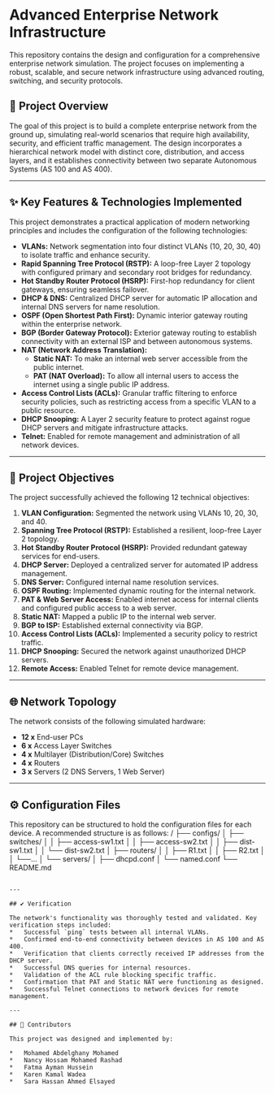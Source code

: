 # Advanced Enterprise Network Infrastructure

This repository contains the design and configuration for a comprehensive enterprise network simulation. The project focuses on implementing a robust, scalable, and secure network infrastructure using advanced routing, switching, and security protocols.

## 📖 Project Overview

The goal of this project is to build a complete enterprise network from the ground up, simulating real-world scenarios that require high availability, security, and efficient traffic management. The design incorporates a hierarchical network model with distinct core, distribution, and access layers, and it establishes connectivity between two separate Autonomous Systems (AS 100 and AS 400).

---

## ✨ Key Features & Technologies Implemented

This project demonstrates a practical application of modern networking principles and includes the configuration of the following technologies:

*   **VLANs:** Network segmentation into four distinct VLANs (10, 20, 30, 40) to isolate traffic and enhance security.
*   **Rapid Spanning Tree Protocol (RSTP):** A loop-free Layer 2 topology with configured primary and secondary root bridges for redundancy.
*   **Hot Standby Router Protocol (HSRP):** First-hop redundancy for client gateways, ensuring seamless failover.
*   **DHCP & DNS:** Centralized DHCP server for automatic IP allocation and internal DNS servers for name resolution.
*   **OSPF (Open Shortest Path First):** Dynamic interior gateway routing within the enterprise network.
*   **BGP (Border Gateway Protocol):** Exterior gateway routing to establish connectivity with an external ISP and between autonomous systems.
*   **NAT (Network Address Translation):**
    *   **Static NAT:** To make an internal web server accessible from the public internet.
    *   **PAT (NAT Overload):** To allow all internal users to access the internet using a single public IP address.
*   **Access Control Lists (ACLs):** Granular traffic filtering to enforce security policies, such as restricting access from a specific VLAN to a public resource.
*   **DHCP Snooping:** A Layer 2 security feature to protect against rogue DHCP servers and mitigate infrastructure attacks.
*   **Telnet:** Enabled for remote management and administration of all network devices.

---

## 🎯 Project Objectives

The project successfully achieved the following 12 technical objectives:

1.  **VLAN Configuration:** Segmented the network using VLANs 10, 20, 30, and 40.
2.  **Spanning Tree Protocol (RSTP):** Established a resilient, loop-free Layer 2 topology.
3.  **Hot Standby Router Protocol (HSRP):** Provided redundant gateway services for end-users.
4.  **DHCP Server:** Deployed a centralized server for automated IP address management.
5.  **DNS Server:** Configured internal name resolution services.
6.  **OSPF Routing:** Implemented dynamic routing for the internal network.
7.  **PAT & Web Server Access:** Enabled internet access for internal clients and configured public access to a web server.
8.  **Static NAT:** Mapped a public IP to the internal web server.
9.  **BGP to ISP:** Established external connectivity via BGP.
10. **Access Control Lists (ACLs):** Implemented a security policy to restrict traffic.
11. **DHCP Snooping:** Secured the network against unauthorized DHCP servers.
12. **Remote Access:** Enabled Telnet for remote device management.

---

## 🌐 Network Topology

The network consists of the following simulated hardware:

*   **12 x** End-user PCs
*   **6 x** Access Layer Switches
*   **4 x** Multilayer (Distribution/Core) Switches
*   **4 x** Routers
*   **3 x** Servers (2 DNS Servers, 1 Web Server)

---

## ⚙️ Configuration Files

This repository can be structured to hold the configuration files for each device. A recommended structure is as follows:
/
├── configs/
│   ├── switches/
│   │   ├── access-sw1.txt
│   │   ├── access-sw2.txt
│   │   ├── dist-sw1.txt
│   │   └── dist-sw2.txt
│   ├── routers/
│   │   ├── R1.txt
│   │   ├── R2.txt
│   │   └──...
│   └── servers/
│       ├── dhcpd.conf
│       └── named.conf
└── README.md
```

---

## ✔️ Verification

The network's functionality was thoroughly tested and validated. Key verification steps included:
*   Successful `ping` tests between all internal VLANs.
*   Confirmed end-to-end connectivity between devices in AS 100 and AS 400.
*   Verification that clients correctly received IP addresses from the DHCP server.
*   Successful DNS queries for internal resources.
*   Validation of the ACL rule blocking specific traffic.
*   Confirmation that PAT and Static NAT were functioning as designed.
*   Successful Telnet connections to network devices for remote management.

---

## 👥 Contributors

This project was designed and implemented by:

*   Mohamed Abdelghany Mohamed
*   Nancy Hossam Mohamed Rashad
*   Fatma Ayman Hussein
*   Karen Kamal Wadea
*   Sara Hassan Ahmed Elsayed

```
